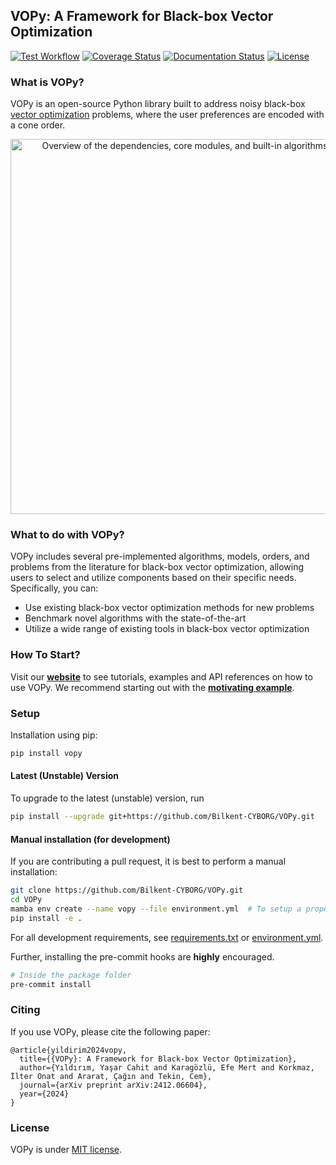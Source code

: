 ## VOPy: A Framework for Black-box Vector Optimization

[![Test Workflow](https://github.com/Bilkent-CYBORG/VOPy/actions/workflows/test.yml/badge.svg)](https://github.com/Bilkent-CYBORG/VOPy/blob/master/.github/workflows/test.yml)
[![Coverage Status](https://coveralls.io/repos/github/Bilkent-CYBORG/VOPy/badge.svg)](https://coveralls.io/github/Bilkent-CYBORG/VOPy)
[![Documentation Status](https://readthedocs.org/projects/vopy/badge/?version=latest)](https://vopy.readthedocs.io/en/latest/)
[![License](https://img.shields.io/badge/license-MIT-green.svg)](LICENSE)

### What is VOPy?
VOPy is an open-source Python library built to address noisy black-box [vector optimization](https://en.wikipedia.org/wiki/Vector_optimization) problems, where the user preferences are encoded with a cone order.

<p align="center">
  <img src="docs/source/_static/vopy_deps.jpg" alt="Overview of the dependencies, core modules, and built-in algorithms of VOPy" width="600px">
</p>

### What to do with VOPy?
VOPy includes several pre-implemented algorithms, models, orders, and problems from the literature for black-box vector optimization, allowing users to select and utilize components based on their specific needs. Specifically, you can:
- Use existing black-box vector optimization methods for new problems
- Benchmark novel algorithms with the state-of-the-art
- Utilize a wide range of existing tools in black-box vector optimization

### How To Start?

Visit our [**website**](https://vopy.readthedocs.io/en/latest/) to see tutorials, examples and API references on how to use VOPy. We recommend starting out with the [**motivating example**](https://vopy.readthedocs.io/en/latest/examples/01_motivating_example.html).


### Setup

Installation using pip:
```bash
pip install vopy
```

#### Latest (Unstable) Version
To upgrade to the latest (unstable) version, run

```bash
pip install --upgrade git+https://github.com/Bilkent-CYBORG/VOPy.git
```

#### Manual installation (for development)

If you are contributing a pull request, it is best to perform a manual installation:

```sh
git clone https://github.com/Bilkent-CYBORG/VOPy.git
cd VOPy
mamba env create --name vopy --file environment.yml  # To setup a proper development environment
pip install -e .
```

For all development requirements, see [requirements.txt](requirements.txt) or [environment.yml](environment.yml).

Further, installing the pre-commit hooks are **highly** encouraged.

```sh
# Inside the package folder
pre-commit install
```

### **Citing**

If you use VOPy, please cite the following paper:

```
@article{yildirim2024vopy,
  title={{VOPy}: A Framework for Black-box Vector Optimization},
  author={Yıldırım, Yaşar Cahit and Karagözlü, Efe Mert and Korkmaz, İlter Onat and Ararat, Çağın and Tekin, Cem},
  journal={arXiv preprint arXiv:2412.06604},
  year={2024}
}
```

### **License**

VOPy is under [MIT license](LICENSE).
